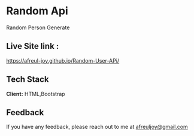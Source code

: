 
# Random Api
Random Person Generate



## Live Site link : 

https://afreul-joy.github.io/Random-User-APi/

  
## Tech Stack

**Client:** HTML,Bootstrap


  
## Feedback

If you have any feedback, please reach out to me at afreuljoy@gmail.com

  
